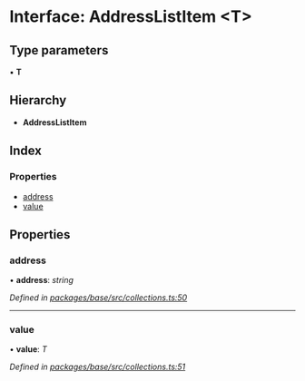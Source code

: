 # Interface: AddressListItem <**T**>

## Type parameters

▪ **T**

## Hierarchy

* **AddressListItem**

## Index

### Properties

* [address](_base_src_collections_.addresslistitem.md#address)
* [value](_base_src_collections_.addresslistitem.md#value)

## Properties

###  address

• **address**: *string*

*Defined in [packages/base/src/collections.ts:50](https://github.com/celo-org/celo-monorepo/blob/master/packages/base/src/collections.ts#L50)*

___

###  value

• **value**: *T*

*Defined in [packages/base/src/collections.ts:51](https://github.com/celo-org/celo-monorepo/blob/master/packages/base/src/collections.ts#L51)*
